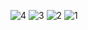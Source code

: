 ![4](https://github.com/user-attachments/assets/434e53b7-5c92-4ad0-84ae-9d16dcd5d4cc)
![3](https://github.com/user-attachments/assets/e0b43c80-76c4-4a38-a29d-9354e1922d25)
![2](https://github.com/user-attachments/assets/f342e0ae-977e-4880-a8c4-a4a706fe1383)
![1](https://github.com/user-attachments/assets/5eeae9e7-5653-4b75-aaf1-dedf1b81fdc8)
